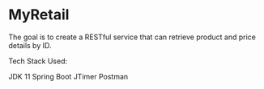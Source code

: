 # MyRetail


The goal is to create a RESTful service that can retrieve product and price details by ID. 

Tech Stack Used: 

JDK 11
Spring Boot
JTimer 
Postman 
